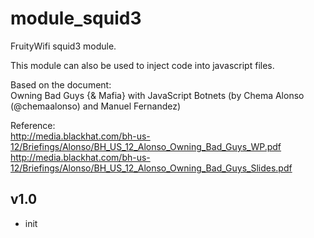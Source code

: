 module_squid3
=============

FruityWifi squid3 module.

This module can also be used to inject code into javascript files.


Based on the document:
<br>
Owning Bad Guys {& Mafia} with JavaScript Botnets (by Chema Alonso (@chemaalonso) and Manuel Fernandez)


Reference:
<br>
http://media.blackhat.com/bh-us-12/Briefings/Alonso/BH_US_12_Alonso_Owning_Bad_Guys_WP.pdf
http://media.blackhat.com/bh-us-12/Briefings/Alonso/BH_US_12_Alonso_Owning_Bad_Guys_Slides.pdf



v1.0
----------------
- init
